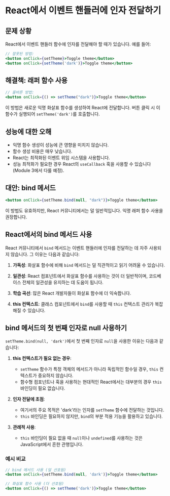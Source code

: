 # React에서 이벤트 핸들러에 인자 전달하기

## 문제 상황

React에서 이벤트 핸들러 함수에 인자를 전달해야 할 때가 있습니다. 예를 들어:

```jsx
// 잘못된 방법:
<button onClick={setTheme}>Toggle theme</button>
<button onClick={setTheme('dark')}>Toggle theme</button>
```

## 해결책: 래퍼 함수 사용

```jsx
// 올바른 방법:
<button onClick={() => setTheme("dark")}>Toggle theme</button>
```

이 방법은 새로운 익명 화살표 함수를 생성하여 React에 전달합니다. 버튼 클릭 시 이 함수가 실행되어 `setTheme('dark')`를 호출합니다.

## 성능에 대한 오해

- 익명 함수 생성이 성능에 큰 영향을 미치지 않습니다.
- 함수 생성 비용은 매우 낮습니다.
- React는 최적화된 이벤트 위임 시스템을 사용합니다.
- 성능 최적화가 필요한 경우 React의 `useCallback` 훅을 사용할 수 있습니다 (Module 3에서 다룰 예정).

## 대안: bind 메서드

```jsx
<button onClick={setTheme.bind(null, "dark")}>Toggle theme</button>
```

이 방법도 유효하지만, React 커뮤니티에서는 덜 일반적입니다. 익명 래퍼 함수 사용을 권장합니다.

## React에서의 bind 메서드 사용

React 커뮤니티에서 `bind` 메서드는 이벤트 핸들러에 인자를 전달하는 데 자주 사용되지 않습니다. 그 이유는 다음과 같습니다:

1. **가독성**: 화살표 함수에 비해 `bind` 메서드는 덜 직관적이고 읽기 어려울 수 있습니다.

2. **일관성**: React 컴포넌트에서 화살표 함수를 사용하는 것이 더 일반적이며, 코드베이스 전체의 일관성을 유지하는 데 도움이 됩니다.

3. **학습 곡선**: 많은 React 개발자들이 화살표 함수에 더 익숙합니다.

4. **this 컨텍스트**: 클래스 컴포넌트에서 `bind`를 사용할 때 `this` 컨텍스트 관리가 복잡해질 수 있습니다.

## bind 메서드의 첫 번째 인자로 null 사용하기

`setTheme.bind(null, 'dark')`에서 첫 번째 인자로 `null`을 사용한 이유는 다음과 같습니다:

1. **this 컨텍스트가 필요 없는 경우**:

   - `setTheme` 함수가 특정 객체의 메서드가 아니라 독립적인 함수일 경우, `this` 컨텍스트가 중요하지 않습니다.
   - 함수형 컴포넌트나 훅을 사용하는 현대적인 React에서는 대부분의 경우 `this` 바인딩이 필요 없습니다.

2. **인자 전달에 초점**:

   - 여기서의 주요 목적은 'dark'라는 인자를 `setTheme` 함수에 전달하는 것입니다.
   - `this` 바인딩은 필요하지 않지만, `bind`의 부분 적용 기능을 활용하고 있습니다.

3. **관례적 사용**:
   - `this` 바인딩이 필요 없을 때 `null`이나 `undefined`를 사용하는 것은 JavaScript에서 흔한 관행입니다.

### 예시 비교

```jsx
// bind 메서드 사용 (덜 선호됨)
<button onClick={setTheme.bind(null, 'dark')}>Toggle theme</button>

// 화살표 함수 사용 (더 선호됨)
<button onClick={() => setTheme('dark')}>Toggle theme</button>
```
